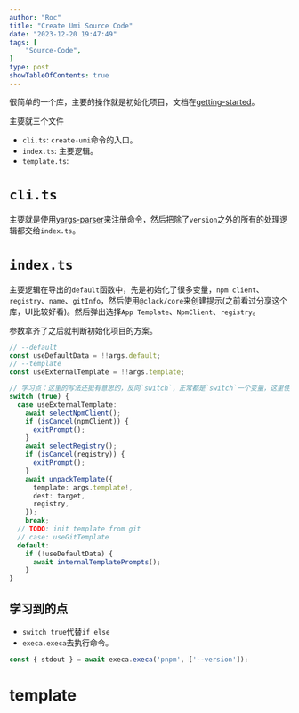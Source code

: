 ```yaml
---
author: "Roc"
title: "Create Umi Source Code"
date: "2023-12-20 19:47:49"
tags: [
    "Source-Code",
]
type: post
showTableOfContents: true
---
```


很简单的一个库，主要的操作就是初始化项目，文档在[getting-started](https://umijs.org/docs/guides/getting-started)。

主要就三个文件

- `cli.ts`: `create-umi`命令的入口。
- `index.ts`: 主要逻辑。
- `template.ts`: 

# `cli.ts`

主要就是使用[yargs-parser](https://github.com/yargs/yargs-parser#readme)来注册命令，然后把除了`version`之外的所有的处理逻辑都交给`index.ts`。

# `index.ts`

主要逻辑在导出的`default`函数中，先是初始化了很多变量，`npm client`、`registry`、`name`、`gitInfo`，然后使用`@clack/core`来创建提示(之前看过分享这个库，UI比较好看)。然后弹出选择`App Template`、`NpmClient`、`registry`。

参数拿齐了之后就判断初始化项目的方案。

```ts
// --default
const useDefaultData = !!args.default;
// --template
const useExternalTemplate = !!args.template;

// 学习点：这里的写法还挺有意思的，反向`switch`，正常都是`switch`一个变量，这里使用`true`的话，就代替了很多的if else，因为这里不可能if return，下面还有要执行的代码。
switch (true) {
  case useExternalTemplate:
    await selectNpmClient();
    if (isCancel(npmClient)) {
      exitPrompt();
    }
    await selectRegistry();
    if (isCancel(registry)) {
      exitPrompt();
    }
    await unpackTemplate({
      template: args.template!,
      dest: target,
      registry,
    });
    break;
  // TODO: init template from git
  // case: useGitTemplate
  default:
    if (!useDefaultData) {
      await internalTemplatePrompts();
    }
}
```

## 学习到的点

- `switch true`代替`if else`
- `execa.execa`去执行命令。

```ts
const { stdout } = await execa.execa('pnpm', ['--version']);
```

# template

